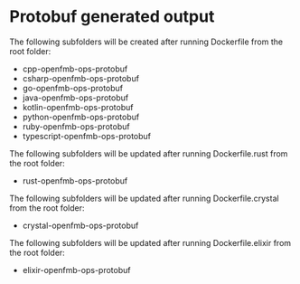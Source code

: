 # Protobuf generated output

The following subfolders will be created after running Dockerfile from the root folder:

* cpp-openfmb-ops-protobuf
* csharp-openfmb-ops-protobuf
* go-openfmb-ops-protobuf
* java-openfmb-ops-protobuf
* kotlin-openfmb-ops-protobuf
* python-openfmb-ops-protobuf
* ruby-openfmb-ops-protobuf
* typescript-openfmb-ops-protobuf

The following subfolders will be updated after running Dockerfile.rust from the root folder:

* rust-openfmb-ops-protobuf

The following subfolders will be updated after running Dockerfile.crystal from the root folder:

* crystal-openfmb-ops-protobuf

The following subfolders will be updated after running Dockerfile.elixir from the root folder:

* elixir-openfmb-ops-protobuf
